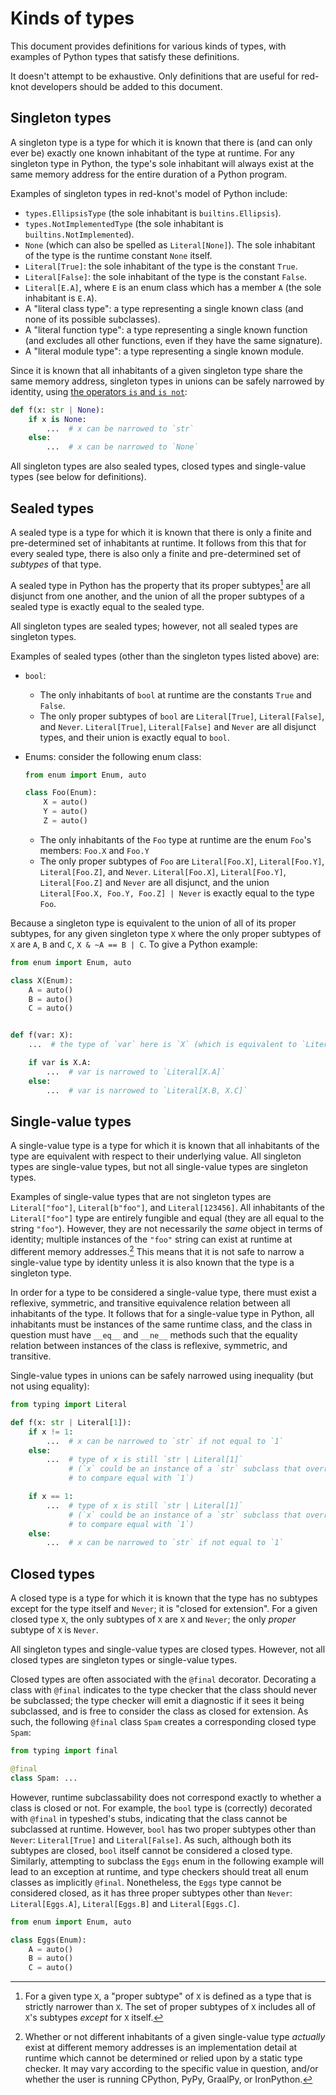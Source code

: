 # Kinds of types

This document provides definitions for various kinds of types,
with examples of Python types that satisfy these definitions.

It doesn't attempt to be exhaustive.
Only definitions that are useful for red-knot developers should be added to this document.

## Singleton types

A singleton type is a type for which it is known that there is
(and can only ever be) exactly one known inhabitant of the type at runtime.
For any singleton type in Python, the type's sole inhabitant will always exist
at the same memory address for the entire duration of a Python program.

Examples of singleton types in red-knot's model of Python include:

- `types.EllipsisType` (the sole inhabitant is `builtins.Ellipsis`).
- `types.NotImplementedType` (the sole inhabitant is `builtins.NotImplemented`).
- `None` (which can also be spelled as `Literal[None]`).
    The sole inhabitant of the type is the runtime constant `None` itself.
- `Literal[True]`: the sole inhabitant of the type is the constant `True`.
- `Literal[False]`: the sole inhabitant of the type is the constant `False`.
- `Literal[E.A]`, where `E` is an enum class which has a member `A` (the sole inhabitant is `E.A`).
- A "literal class type": a type representing a single known class (and none of its possible subclasses).
- A "literal function type": a type representing a single known function
    (and excludes all other functions, even if they have the same signature).
- A "literal module type": a type representing a single known module.

Since it is known that all inhabitants of a given singleton type share the same memory address,
singleton types in unions can be safely narrowed by identity,
using [the operators `is` and `is not`](https://snarky.ca/unravelling-is-and-is-not/):

```py
def f(x: str | None):
    if x is None:
        ...  # x can be narrowed to `str`
    else:
        ...  # x can be narrowed to `None`
```

All singleton types are also sealed types, closed types and single-value types
(see below for definitions).

## Sealed types

A sealed type is a type for which it is known
that there is only a finite and pre-determined set of inhabitants at runtime.
It follows from this that for every sealed type,
there is also only a finite and pre-determined set of *subtypes* of that type.

A sealed type in Python has the property
that its proper subtypes[^2] are all disjunct from one another,
and the union of all the proper subtypes of a sealed type is exactly equal to the sealed type.

All singleton types are sealed types; however, not all sealed types are singleton types.

Examples of sealed types (other than the singleton types listed above) are:

- `bool`:

    - The only inhabitants of `bool` at runtime are the constants `True` and `False`.
    - The only proper subtypes of `bool` are `Literal[True]`, `Literal[False]`, and `Never`.
        `Literal[True]`, `Literal[False]` and `Never` are all disjunct types,
        and their union is exactly equal to `bool`.

- Enums: consider the following enum class:

    ```py
    from enum import Enum, auto

    class Foo(Enum):
        X = auto()
        Y = auto()
        Z = auto()
    ```

    - The only inhabitants of the `Foo` type at runtime are the enum `Foo`'s members:
        `Foo.X` and `Foo.Y`
    - The only proper subtypes of `Foo` are `Literal[Foo.X]`, `Literal[Foo.Y]`, `Literal[Foo.Z]`, and `Never`.
        `Literal[Foo.X]`, `Literal[Foo.Y]`, `Literal[Foo.Z]` and `Never` are all disjunct,
        and the union `Literal[Foo.X, Foo.Y, Foo.Z] | Never` is exactly equal to the type `Foo`.

Because a singleton type is equivalent to the union of all of its proper subtypes,
for any given singleton type `X` where the only proper subtypes of `X` are `A`, `B` and `C`,
`X & ~A == B | C`. To give a Python example:

```py
from enum import Enum, auto

class X(Enum):
    A = auto()
    B = auto()
    C = auto()


def f(var: X):
    ...  # the type of `var` here is `X` (which is equivalent to `Literal[X.A, X.B, X.C]`)

    if var is X.A:
        ...  # var is narrowed to `Literal[X.A]`
    else:
        ...  # var is narrowed to `Literal[X.B, X.C]`
```

## Single-value types

A single-value type is a type for which it is known
that all inhabitants of the type are equivalent with respect to their underlying value.
All singleton types are single-value types, but not all single-value types are singleton types.

Examples of single-value types that are not singleton types
are `Literal["foo"]`, `Literal[b"foo"]`, and `Literal[123456]`.
All inhabitants of the `Literal["foo"]` type are entirely fungible and equal
(they are all equal to the string `"foo"`).
However, they are not necessarily the *same* object in terms of identity;
multiple instances of the `"foo"` string can exist at runtime at different memory addresses.[^1]
This means that it is not safe to narrow a single-value type by identity unless it is also known
that the type is a singleton type.

In order for a type to be considered a single-value type,
there must exist a reflexive, symmetric, and transitive equivalence relation
between all inhabitants of the type. It follows that for a single-value type in Python,
all inhabitants must be instances of the same runtime class,
and the class in question must have `__eq__` and `__ne__` methods
such that the equality relation between instances of the class
is reflexive, symmetric, and transitive.

Single-value types in unions can be safely narrowed using inequality (but not using equality):

```py
from typing import Literal

def f(x: str | Literal[1]):
    if x != 1:
        ...  # x can be narrowed to `str` if not equal to `1`
    else:
        ...  # type of x is still `str | Literal[1]`
             # (`x` could be an instance of a `str` subclass that overrides `__eq__`
             # to compare equal with `1`)

    if x == 1:
        ...  # type of x is still `str | Literal[1]`
             # (`x` could be an instance of a `str` subclass that overrides `__eq__`
             # to compare equal with `1`)
    else:
        ...  # x can be narrowed to `str` if not equal to `1`
```

## Closed types

A closed type is a type for which it is known that the type has no subtypes
except for the type itself and `Never`; it is "closed for extension".
For a given closed type `X`, the only subtypes of `X` are `X` and `Never`;
the only *proper* subtype of `X` is `Never`.

All singleton types and single-value types are closed types.
However, not all closed types are singleton types or single-value types.

Closed types are often associated with the `@final` decorator.
Decorating a class with `@final` indicates to the type checker
that the class should never be subclassed; the type checker will emit a diagnostic
if it sees it being subclassed, and is free to consider the class as closed for extension.
As such, the following `@final` class `Spam` creates a corresponding closed type `Spam`:

```py
from typing import final

@final
class Spam: ...
```

However, runtime subclassability does not correspond exactly to whether a class is closed or not.
For example, the `bool` type is (correctly) decorated with `@final` in typeshed's stubs,
indicating that the class cannot be subclassed at runtime.
However, `bool` has two proper subtypes other than `Never`: `Literal[True]` and `Literal[False]`.
As such, although both its subtypes are closed, `bool` itself cannot be considered a closed type.
Similarly, attempting to subclass the `Eggs` enum in the following example
will lead to an exception at runtime, and type checkers should treat all
enum classes as implicitly `@final`. Nonetheless, the `Eggs` type cannot be considered closed,
as it has three proper subtypes other than `Never`:
`Literal[Eggs.A]`, `Literal[Eggs.B]` and `Literal[Eggs.C]`.

```py
from enum import Enum, auto

class Eggs(Enum):
    A = auto()
    B = auto()
    C = auto()
```

[^2]: For a given type `X`, a "proper subtype" of `X` is defined
    as a type that is strictly narrower than `X`. The set of proper subtypes of `X` includes
    all of `X`'s subtypes *except* for `X` itself.

[^1]: Whether or not different inhabitants of a given single-value type *actually* exist
    at different memory addresses is an implementation detail at runtime
    which cannot be determined or relied upon by a static type checker.
    It may vary according to the specific value in question,
    and/or whether the user is running CPython, PyPy, GraalPy, or IronPython.
